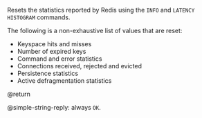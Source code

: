 Resets the statistics reported by Redis using the `INFO` and `LATENCY HISTOGRAM` commands.

The following is a non-exhaustive list of values that are reset:

* Keyspace hits and misses
* Number of expired keys
* Command and error statistics
* Connections received, rejected and evicted
* Persistence statistics
* Active defragmentation statistics

@return

@simple-string-reply: always `OK`.
